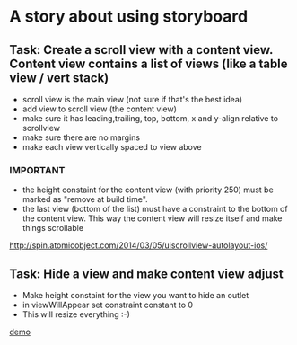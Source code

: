 # A story about using storyboard

## Task: Create a scroll view with a content view. Content view contains a list of views (like a table view / vert stack)

- scroll view is the main view (not sure if that's the best idea)
- add view to scroll view (the content view)
- make sure it has leading,trailing, top, bottom, x and y-align relative to scrollview
- make sure there are no margins
- make each view vertically spaced to view above 

### IMPORTANT
- the height constaint for the content view (with priority 250) must be marked as "remove at build time".
- the last view (bottom of the list) must have a constraint to the bottom of the content view. This way the content view will resize itself and make things scrollable

http://spin.atomicobject.com/2014/03/05/uiscrollview-autolayout-ios/

## Task: Hide a view and make content view adjust

- Make height constaint for the view you want to hide an outlet
- in viewWillAppear set constraint constant to 0
- This will resize everything :-)

[demo](https://github.com/jtribe/Skroll/blob/master/video.gif)
